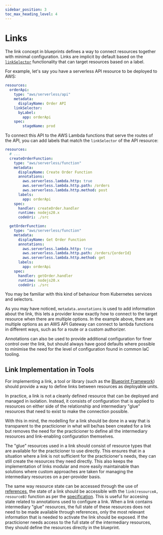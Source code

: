 ```yaml
---
sidebar_position: 3
toc_max_heading_level: 4
---
```


# Links

The link concept in blueprints defines a way to connect resources together with minimal configuration.
Links are implicit by default based on the [`linkSelector`](./specification#linkselectordefinitions) functionality that can target resources based on a label.

For example, let's say you have a serverless API resource to be deployed to AWS:

```yaml
resources:
  orderApi:
    type: "aws/serverless/api"
    metadata:
      displayName: Order API
    linkSelector:
      byLabel:
        app: orderApi
    spec:
        stageName: prod
```

To connect this API to the AWS Lambda functions that serve the routes of the API, you can add labels that match the `linkSelector` of the API resource:

```yaml
resources:
  # ...
  createOrderFunction:
    type: "aws/serverless/function"
    metadata:
      displayName: Create Order Function
      annotations:
        aws.serverless.lambda.http: true
        aws.serverless.lambda.http.path: /orders
        aws.serverless.lambda.http.method: post
      labels:
        app: orderApi
    spec:
      handler: createOrder.handler
      runtime: nodejs20.x
      codeUri: ./src

  getOrderFunction:
    type: "aws/serverless/function"
    metadata:
      displayName: Get Order Function
      annotations:
        aws.serverless.lambda.http: true
        aws.serverless.lambda.http.path: /orders/{orderId}
        aws.serverless.lambda.http.method: get
      labels:
        app: orderApi
    spec:
      handler: getOrder.handler
      runtime: nodejs20.x
      codeUri: ./src
```

You may be familiar with this kind of behaviour from Kubernetes services and selectors.

As you may have noticed, `metadata.annotations` is used to add information about the link, this lets a provider know exactly how to connect to the target resource when there are multiple options.
In the example above, there are multiple options as an AWS API Gateway can connect to lambda functions in different ways, such as for a route or a custom authorizer.

Annotations can also be used to provide additional configuration for finer control over the link, but should always have good defaults where possible to minimise the need for the level of configuration found in common IaC tooling.

## Link Implementation in Tools

For implementing a link, a tool or library (such as the [Blueprint Framework](../../blueprint-framework/docs/intro)) should provide a way to define links between resources as deployable units.

In practice, a link is not a cleanly defined resource that can be deployed and managed in isolation. Instead, it consists of configuration that is applied to resources on either side of the relationship and intermediary "glue" resources that need to exist to make the connection possible.

With this in mind, the modelling for a link should be done in a way that is transparent to the practicioner in what will be/has been created for a link but removes the need for the practicioner to define all the intermediary resources and link-enabling configuration themselves.

The "glue" resources used in a link should consist of resource types that are available for the practicioner to use directly. This ensures that in a situation where a link is not sufficient for the practicioner's needs, they can still create the resources they need directly. This also keeps the implementation of links modular and more easily maintainable than solutions where custom approaches are taken for managing the intermediary resources on a per-provider basis.

The same way resource state can be accessed through the use of [references](./specification#references--substitutions), the state of a link should be accessible with the `link(resourceA, resourceB)` function as per the [specification](./core-functions#link). This is useful for accesing state related to annotations used to configure a link.
When a link contains intermediary "glue" resources, the full state of these resources does not need to be made available through references, only the most relevant information that is needed to activate the link should be exposed. If the practicioner needs access to the full state of the intermediary resources, they should define the resources directly in the blueprint.
